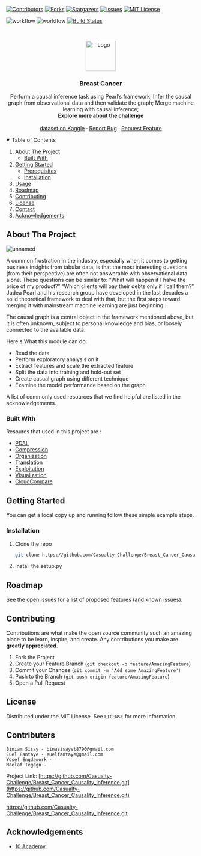 <!--
*** Thanks for checking out the Best-README-Template. If you have a suggestion
*** that would make this better, please fork the repo and create a pull request
*** or simply open an issue with the tag "enhancement".
*** Thanks again! Now go create something AMAZING! :D
-->



<!-- PROJECT SHIELDS -->
<!--
*** I'm using markdown "reference style" links for readability.
*** Reference links are enclosed in brackets [ ] instead of parentheses ( ).
*** See the bottom of this document for the declaration of the reference variables
*** for contributors-url, forks-url, etc. This is an optional, concise syntax you may use.
*** https://www.markdownguide.org/basic-syntax/#reference-style-links
-->

[![Contributors][contributors-shield]][contributors-url]
[![Forks][forks-shield]][forks-url]
[![Stargazers][stars-shield]][stars-url]
[![Issues][issues-shield]][issues-url]
[![MIT License][license-shield]][license-url]

![workflow](https://github.com/Casualty-Challenge/Breast_Cancer_Causality_Inference/actions/workflows/codeql-analysis.yml/badge.svg)
![workflow](https://github.com/Casualty-Challenge/Breast_Cancer_Causality_Inference/actions/workflows/cml.yaml/badge.svg)
[![Build Status](https://app.travis-ci.com/heavye/week7.svg?branch=main)](https://app.travis-ci.com/heavye/week7)
<!-- PROJECT LOGO -->
<br />
<p align="center">
  <a href="https://github.com/Casualty-Challenge/Breast_Cancer_Causality_Inference">
    <img src="https://user-images.githubusercontent.com/49339609/130642007-ccda6c0d-8471-4ae7-80a8-9a6f155cf654.png" alt="Logo" width="80" height="80">
  </a>

  <h3 align="center">Breast Cancer</h3>

  <p align="center">
Perform a causal inference task using Pearl’s framework;
Infer the causal graph from observational data and then validate the graph;
Merge machine learning with causal inference;
    <br />
    <a href="https://www.kaggle.com/uciml/breast-cancer-wisconsin-data/discussion"><strong>Explore more about the challenge </strong></a>
    <br />
    <br />
    <a href="https://www.kaggle.com/uciml/breast-cancer-wisconsin-data">dataset on Kaggle</a>
    ·
    <a href="https://github.com/Casualty-Challenge/Breast_Cancer_Causality_Inference/issues">Report Bug</a>
    ·
    <a href="https://github.com/Casualty-Challenge/Breast_Cancer_Causality_Inference/issues">Request Feature</a>
  </p>
</p>



<!-- TABLE OF CONTENTS -->
<details open="open">
  <summary>Table of Contents</summary>
  <ol>
    <li>
      <a href="#about-the-project">About The Project</a>
      <ul>
        <li><a href="#built-with">Built With</a></li>
      </ul>
    </li>
    <li>
      <a href="#getting-started">Getting Started</a>
      <ul>
        <li><a href="#prerequisites">Prerequisites</a></li>
        <li><a href="#installation">Installation</a></li>
      </ul>
    </li>
    <li><a href="#usage">Usage</a></li>
    <li><a href="#roadmap">Roadmap</a></li>
    <li><a href="#contributing">Contributing</a></li>
    <li><a href="#license">License</a></li>
    <li><a href="#contact">Contact</a></li>
    <li><a href="#acknowledgements">Acknowledgements</a></li>
  </ol>
</details>


<!-- ABOUT THE PROJECT -->
## About The Project

![unnamed](https://ars.els-cdn.com/content/image/1-s2.0-S2095809919305235-ga1.jpg)


A common frustration in the industry, especially when it comes to getting business insights from tabular data, is that the most interesting questions (from their perspective) are often not answerable with observational data alone. These questions can be similar to:
“What will happen if I halve the price of my product?”
“Which clients will pay their debts only if I call them?”
Judea Pearl and his research group have developed in the last decades a solid theoretical framework to deal with that, but the first steps toward merging it with mainstream machine learning are just beginning. 

The causal graph is a central object in the framework mentioned above, but it is often unknown, subject to personal knowledge and bias, or loosely connected to the available data. 


Here's What this module can do:
* Read the data 
* Perform exploratory analysis on it 
* Extract features and scale the extracted feature
* Split the data into training and hold-out set 
* Create casual graph using different technique 
* Examine the model performance based on the graph 

A list of commonly used resources that we find helpful are listed in the acknowledgements.

### Built With

Resoures that used in this project are :
* [PDAL](https://pdal.io/)
* [Compression](https://laszip.org)
* [Organization](https://entwine.io)
* [Translation](https://pdal.io)
* [Exploitation](http://lastools.org)
* [Visualization](http://potree.org/)
* [CloudCompare](http://plas.io)




<!-- GETTING STARTED -->
## Getting Started

You can get a local copy up and running follow these simple example steps.

### Installation

1. Clone the repo
   ```sh
   git clone https://github.com/Casualty-Challenge/Breast_Cancer_Causality_Inference.git
   ```
2. Install the setup.py 



<!-- USAGE EXAMPLES -->

<!-- ROADMAP -->
## Roadmap

See the [open issues](https://github.com/Casualty-Challenge/Breast_Cancer_Causality_Inference/issues) for a list of proposed features (and known issues).



<!-- CONTRIBUTING -->
## Contributing

Contributions are what make the open source community such an amazing place to be learn, inspire, and create. Any contributions you make are **greatly appreciated**.

1. Fork the Project
2. Create your Feature Branch (`git checkout -b feature/AmazingFeature`)
3. Commit your Changes (`git commit -m 'Add some AmazingFeature'`)
4. Push to the Branch (`git push origin feature/AmazingFeature`)
5. Open a Pull Request



<!-- LICENSE -->
## License

Distributed under the MIT License. See `LICENSE` for more information.



<!-- CONTACT -->
## Contributers
    Biniam Sisay - binasisayet8790@gmail.com
    Euel Fantaye - euelfantaye@gmail.com
    Yosef Engdawork -
    Maelaf Tegegn -

Project Link: [https://github.com/Casualty-Challenge/Breast_Cancer_Causality_Inference.git](https://github.com/Casualty-Challenge/Breast_Cancer_Causality_Inference.git)

https://github.com/Casualty-Challenge/Breast_Cancer_Causality_Inference.git

<!-- ACKNOWLEDGEMENTS -->
## Acknowledgements
* [10 Academy](https://www.10academy.org/)


<!-- MARKDOWN LINKS & IMAGES -->
<!-- https://www.markdownguide.org/basic-syntax/#reference-style-links -->
[stars-url]: https://github.com/Casualty-Challenge/Breast_Cancer_Causality_Inference/stargazers
[issues-shield]: https://img.shields.io/github/issues/Casualty-Challenge/Breast_Cancer_Causality_Inference.svg?style=for-the-badge
[issues-url]: https://github.com/Casualty-Challenge/Breast_Cancer_Causality_Inference/issues
[license-shield]: https://img.shields.io/github/license/Casualty-Challenge/Breast_Cancer_Causality_Inference.svg?style=for-the-badge
[license-url]: https://github.com/Casualty-Challenge/Breast_Cancer_Causality_Inference/blob/main/LICENSE
[contributors-shield]: https://img.shields.io/github/contributors/Casualty-Challenge/Breast_Cancer_Causality_Inference.svg?style=for-the-badge
[contributors-url]: https://github.com/Casualty-Challenge/Breast_Cancer_Causality_Inference/graphs/contributors
[forks-shield]: https://img.shields.io/github/forks/Casualty-Challenge/Breast_Cancer_Causality_Inference.svg?style=for-the-badge
[forks-url]: https://github.com/Casualty-Challenge/Breast_Cancer_Causality_Inference/network/members
[stars-shield]: https://img.shields.io/github/stars/Casualty-Challenge/Breast_Cancer_Causality_Inference.svg?style=for-the-badge
[stars-url]: https://github.com/Casualty-Challenge/Breast_Cancer_Causality_Inference/stargazers
[product-screenshot]: images/screenshot.png
